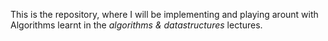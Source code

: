 This is the repository, where I will be implementing
and playing arount with Algorithms learnt in the *algorithms & datastructures* lectures.
